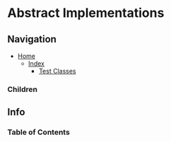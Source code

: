 # Abstract Implementations

## Navigation

* [Home](/README.md)
	* [Index](/docs/Index.md)
		* [Test Classes](/src/TestClasses/README.md)

### Children

## Info

### Table of Contents